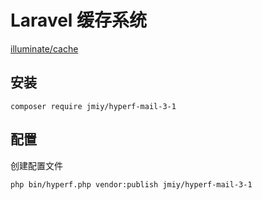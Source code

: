 # Laravel 缓存系统

[illuminate/cache](https://github.com/illuminate/cache)

## 安装

```
composer require jmiy/hyperf-mail-3-1
```

## 配置

创建配置文件

```shell
php bin/hyperf.php vendor:publish jmiy/hyperf-mail-3-1
```